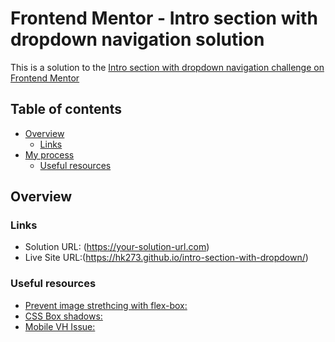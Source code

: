 # Frontend Mentor - Intro section with dropdown navigation solution

This is a solution to the [Intro section with dropdown navigation challenge on Frontend Mentor](https://www.frontendmentor.io/challenges/intro-section-with-dropdown-navigation-ryaPetHE5)

## Table of contents

- [Overview](#overview)
  - [Links](#links)
- [My process](#my-process)
  - [Useful resources](#useful-resources)

## Overview

### Links

- Solution URL: (https://your-solution-url.com)
- Live Site URL:(https://hk273.github.io/intro-section-with-dropdown/)

### Useful resources

- [Prevent image strethcing with flex-box:](https://techstacker.com/how-to-prevent-image-stretching-with-flexbox/)
- [CSS Box shadows:](https://getcssscan.com/css-box-shadow-examples)
- [Mobile VH Issue:](https://dev.to/rachelg/a-javascript-fix-for-the-100vh-problem-on-mobile-screens-9im)
